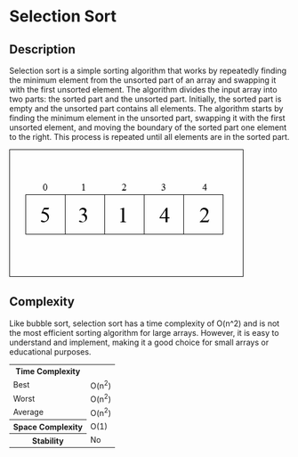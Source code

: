 # Selection Sort

## Description

Selection sort is a simple sorting algorithm that works by repeatedly finding the minimum element from the unsorted part of an array and swapping it with the first unsorted element. The algorithm divides the input array into two parts: the sorted part and the unsorted part. Initially, the sorted part is empty and the unsorted part contains all elements. The algorithm starts by finding the minimum element in the unsorted part, swapping it with the first unsorted element, and moving the boundary of the sorted part one element to the right. This process is repeated until all elements are in the sorted part.

![Selection Sort](selection-sort.gif)

## Complexity

Like bubble sort, selection sort has a time complexity of O(n^2) and is not the most efficient sorting algorithm for large arrays. However, it is easy to understand and implement, making it a good choice for small arrays or educational purposes.

<table border="0"><tbody>
<tr><th><strong>Time Complexity</strong></th>
<td>&nbsp;</td>
</tr><tr><td>Best</td>
	<td>O(n<sup>2</sup>)</td>
</tr><tr><td>Worst</td>
	<td>O(n<sup>2</sup>)</td>
</tr><tr><td>Average</td>
	<td>O(n<sup>2</sup>)</td>
</tr><tr><th><strong>Space Complexity</strong></th>
	<td>O(1)</td>
</tr><tr><th><strong>Stability</strong></th>
	<td>No</td>
</tr></tbody>
</table>

